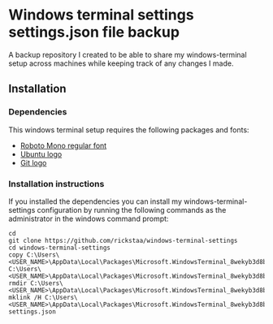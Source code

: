 # Windows terminal settings settings.json file backup

A backup repository I created to be able to share my windows-terminal setup across machines while keeping track of any changes I made.

## Installation

### Dependencies
This windows terminal setup requires the following packages and fonts:

- [Roboto Mono regular font](https://fonts.google.com/specimen/Roboto+Mono?selection.family=Roboto+Mono:100,100i,300,300i,400,400i,500,500i,700,700i)
- [Ubuntu logo](http://bit.ly/2LzTHlp)
- [Git logo](http://bit.ly/2RvDly3)

### Installation instructions
If you installed the dependencies you can install my windows-terminal-settings configuration by running the following commands as the administrator in the windows command prompt:

```Batchfile
cd
git clone https://github.com/rickstaa/windows-terminal-settings
cd windows-terminal-settings
copy C:\Users\<USER_NAME>\AppData\Local\Packages\Microsoft.WindowsTerminal_8wekyb3d8bbwe\LocalState\settings.json C:\Users\<USER_NAME>\AppData\Local\Packages\Microsoft.WindowsTerminal_8wekyb3d8bbwe\LocalState\settings.json.bak
rmdir C:\Users\<USER_NAME>\AppData\Local\Packages\Microsoft.WindowsTerminal_8wekyb3d8bbwe\LocalState\settings.json
mklink /H C:\Users\<USER_NAME>\AppData\Local\Packages\Microsoft.WindowsTerminal_8wekyb3d8bbwe\LocalState\settings.json settings.json
```
